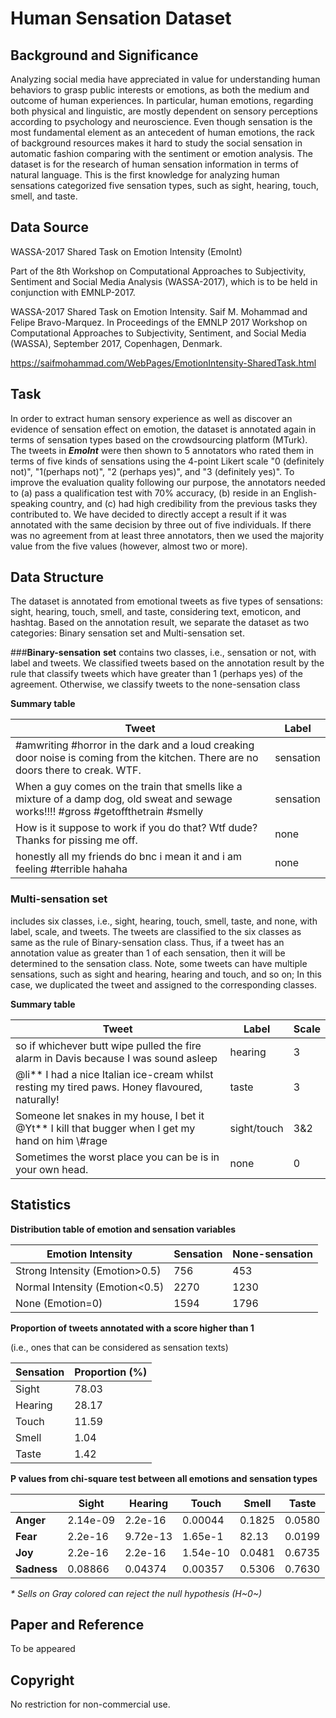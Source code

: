 # **Human Sensation Dataset**

## **Background and Significance**

Analyzing social media have appreciated in value for understanding human behaviors to grasp public interests or emotions, as both the medium and outcome of human experiences. In particular, human emotions, regarding both physical and linguistic, are mostly dependent on sensory perceptions according to psychology and neuroscience. Even though sensation is the most fundamental element as an antecedent of human emotions, the rack of background resources makes it hard to study the social sensation in automatic fashion comparing with the sentiment or emotion analysis. The dataset is for the research of human sensation information in terms of natural language. This is the first knowledge for analyzing human sensations categorized five sensation types, such as sight, hearing, touch, smell, and taste.

## **Data Source**

WASSA-2017 Shared Task on Emotion Intensity (EmoInt)

Part of the 8th Workshop on Computational Approaches to Subjectivity, Sentiment and Social Media Analysis (WASSA-2017), which is to be held in conjunction with EMNLP-2017.

WASSA-2017 Shared Task on Emotion Intensity. Saif M. Mohammad and Felipe Bravo-Marquez. In Proceedings of the EMNLP 2017 Workshop on Computational Approaches to Subjectivity, Sentiment, and Social Media (WASSA), September 2017, Copenhagen, Denmark.

<https://saifmohammad.com/WebPages/EmotionIntensity-SharedTask.html>

## **Task**

In order to extract human sensory experience as well as discover an evidence of sensation effect on emotion, the dataset is annotated again in terms of sensation types based on the crowdsourcing platform (MTurk). The tweets in ***EmoInt*** were then shown to 5 annotators who rated them in terms of five kinds of sensations using the 4-point Likert scale "0 (definitely not)", "1(perhaps not)", "2 (perhaps yes)", and "3 (definitely yes)". To improve the evaluation quality following our purpose, the annotators needed to (a) pass a qualification test with 70% accuracy, (b) reside in an English-speaking country, and (c) had high credibility from the previous tasks they contributed to. We have decided to directly accept a result if it was annotated with the same decision by three out of five individuals. If there was no agreement from at least three annotators, then we used the majority value from the five values (however, almost two or more).

## **Data Structure**

The dataset is annotated from emotional tweets as five types of sensations: sight, hearing, touch, smell, and taste, considering text, emoticon, and hashtag. Based on the annotation result, we separate the dataset as two categories: Binary sensation set and Multi-sensation set.

###**Binary-sensation** **set** 
contains two classes, i.e., sensation or not, with label and tweets. We classified tweets based on the annotation result by the rule that classify tweets which have greater than 1 (perhaps yes) of the agreement. Otherwise, we classify tweets to the none-sensation class

**Summary table**

| **Tweet**                                                                                                                                | **Label** |
|------------------------------------------------------------------------------------------------------------------------------------------|-----------|
| \#amwriting \#horror in the dark and a loud creaking door noise is coming from the kitchen. There are no doors there to creak. WTF.      | sensation |
| When a guy comes on the train that smells like a mixture of a damp dog, old sweat and sewage works!!!! \#gross \#getoffthetrain \#smelly | sensation |
| How is it suppose to work if you do that? Wtf dude? Thanks for pissing me off.                                                           | none      |
| honestly all my friends do bnc i mean it and i am feeling \#terrible hahaha                                                              | none      |

### **Multi-sensation set** 
includes six classes, i.e., sight, hearing, touch, smell, taste, and none, with label, scale, and tweets. The tweets are classified to the six classes as same as the rule of Binary-sensation class. Thus, if a tweet has an annotation value as greater than 1 of each sensation, then it will be determined to the sensation class. Note, some tweets can have multiple sensations, such as sight and hearing, hearing and touch, and so on; In this case, we duplicated the tweet and assigned to the corresponding classes.

**Summary table**

| **Tweet**                                                                                              | **Label**   | **Scale** |
|--------------------------------------------------------------------------------------------------------|-------------|-----------|
| so if whichever butt wipe pulled the fire alarm in Davis because I was sound asleep                    | hearing     | 3         |
| @li\*\* I had a nice Italian ice-cream whilst resting my tired paws. Honey flavoured, naturally!       | taste       | 3         |
| Someone let snakes in my house, I bet it @Yt\*\* I kill that bugger when I get my hand on him \\\#rage | sight/touch | 3&2       |
| Sometimes the worst place you can be is in your own head.                                              | none        | 0         |

## **Statistics**

**Distribution table of emotion and sensation variables**

| **Emotion Intensity**           | **Sensation** | **None-sensation** |
|---------------------------------|---------------|--------------------|
| Strong Intensity (Emotion\>0.5) | 756           | 453                |
| Normal Intensity (Emotion\<0.5) | 2270          | 1230               |
| None (Emotion=0)                | 1594          | 1796               |

**Proportion of tweets annotated with a score higher than 1**

(i.e., ones that can be considered as sensation texts)

| **Sensation** | **Proportion (%)** |
|---------------|--------------------|
| Sight         | 78.03              |
| Hearing       | 28.17              |
| Touch         | 11.59              |
| Smell         | 1.04               |
| Taste         | 1.42               |

**P values from chi-square test between all emotions and sensation
types**

|             | **Sight** | **Hearing** | **Touch** | **Smell** | **Taste** |
|-------------|-----------|-------------|-----------|-----------|-----------|
| **Anger**   | 2.14e-09  | 2.2e-16     | 0.00044   | 0.1825    | 0.0580    |
| **Fear**    | 2.2e-16   | 9.72e-13    | 1.65e-1   | 82.13     | 0.0199    |
| **Joy**     | 2.2e-16   | 2.2e-16     | 1.54e-10  | 0.0481    | 0.6735    |
| **Sadness** | 0.08866   | 0.04374     | 0.00357   | 0.5306    | 0.7630    |

*\* Sells on Gray colored can reject the null hypothesis (H~0~)*

## **Paper and Reference**

To be appeared

## **Copyright**

No restriction for non-commercial use.

